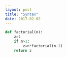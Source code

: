 ```yaml
---
layout: post
title: "Syntax"
date: 2017-02-02
---
```


```python 
def factorial(n):
    z=1
    if n>1:
        z=n*factorial(n-1)
    return z
```
